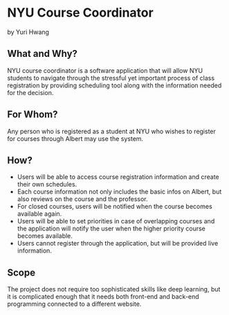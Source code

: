 # NYU Course Coordinator
by Yuri Hwang

## What and Why?
NYU course coordinator is a software application that will allow NYU students to navigate through the stressful yet important process of class registration by providing scheduling tool along with the information needed for the decision.

## For Whom?
Any person who is registered as a student at NYU who wishes to register for courses through Albert may use the system.

## How?
* Users will be able to access course registration information and create their own schedules. 
* Each course information not only includes the basic infos on Albert, but also reviews on the course and the professor.
* For closed courses, users will be notified when the course becomes available again.
* Users will be able to set priorities in case of overlapping courses and the application will notify the user when the higher priority course becomes available.
* Users cannot register through the application, but will be provided live information.


## Scope
The project does not require too sophisticated skills like deep learning, but it is complicated enough that it needs both front-end and back-end programming connected to a different website.
